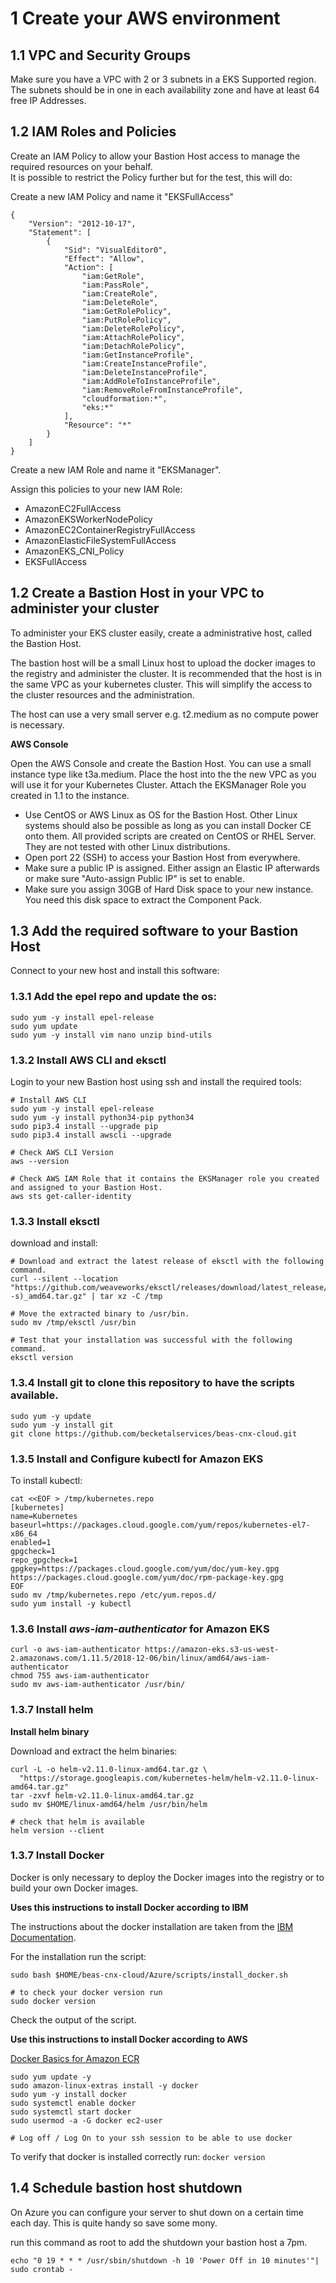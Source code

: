 # 1 Create your AWS environment

## 1.1 VPC and Security Groups

Make sure you have a VPC with 2 or 3 subnets in a EKS Supported region.
The subnets should be in one in each availability zone and have at least 64 free IP Addresses.

## 1.2 IAM Roles and Policies

Create an IAM Policy to allow your Bastion Host access to manage the required resources on your behalf.  
It is possible to restrict the Policy further but for the test, this will do:

Create a new IAM Policy and name it "EKSFullAccess"

```
{
    "Version": "2012-10-17",
    "Statement": [
        {
            "Sid": "VisualEditor0",
            "Effect": "Allow",
            "Action": [
                "iam:GetRole",
                "iam:PassRole",
                "iam:CreateRole",
                "iam:DeleteRole",
                "iam:GetRolePolicy",
                "iam:PutRolePolicy",
                "iam:DeleteRolePolicy",
                "iam:AttachRolePolicy",
                "iam:DetachRolePolicy",
                "iam:GetInstanceProfile",
                "iam:CreateInstanceProfile",
                "iam:DeleteInstanceProfile",
                "iam:AddRoleToInstanceProfile",
                "iam:RemoveRoleFromInstanceProfile",
                "cloudformation:*",
                "eks:*"
            ],
            "Resource": "*"
        }
    ]
}
```

Create a new IAM Role and name it "EKSManager".

Assign this policies to your new IAM Role:
* AmazonEC2FullAccess
* AmazonEKSWorkerNodePolicy
* AmazonEC2ContainerRegistryFullAccess
* AmazonElasticFileSystemFullAccess
* AmazonEKS_CNI_Policy
* EKSFullAccess


## 1.2 Create a Bastion Host in your VPC to administer your cluster

To administer your EKS cluster easily, create a administrative host, called the Bastion Host.

The bastion host will be a small Linux host to upload the docker images to the registry and administer the cluster.
It is recommended that the host is in the same VPC as your kubernetes cluster. This will simplify the access to the cluster resources and the administration.

The host can use a very small server e.g. t2.medium as no compute power is necessary.

**AWS Console**

Open the AWS Console and create the Bastion Host.
You can use a small instance type like t3a.medium.
Place the host into the the new VPC as you will use it for your Kubernetes Cluster.
Attach the EKSManager Role you created in 1.1 to the instance.

* Use CentOS or AWS Linux as OS for the Bastion Host. Other Linux systems should also be possible as long as you can install Docker CE onto them.
All provided scripts are created on CentOS or RHEL Server. They are not tested with other Linux distributions. 
* Open port 22 (SSH) to access your Bastion Host from everywhere.
* Make sure a public IP is assigned. Either assign an Elastic IP afterwards or make sure "Auto-assign Public IP" is set to enable.
* Make sure you assign 30GB of Hard Disk space to your new instance. You need this disk space to extract the Component Pack.


## 1.3 Add the required software to your Bastion Host

Connect to your new host and install this software:

### 1.3.1 Add the epel repo and update the os:

```
sudo yum -y install epel-release
sudo yum update
sudo yum -y install vim nano unzip bind-utils

```

### 1.3.2 Install AWS CLI and eksctl

Login to your new Bastion host using ssh and install the required tools:

```
# Install AWS CLI
sudo yum -y install epel-release
sudo yum -y install python34-pip python34
sudo pip3.4 install --upgrade pip
sudo pip3.4 install awscli --upgrade

# Check AWS CLI Version
aws --version

# Check AWS IAM Role that it contains the EKSManager role you created and assigned to your Bastion Host.
aws sts get-caller-identity
```

### 1.3.3 Install eksctl

download and install:

```
# Download and extract the latest release of eksctl with the following command.
curl --silent --location "https://github.com/weaveworks/eksctl/releases/download/latest_release/eksctl_$(uname -s)_amd64.tar.gz" | tar xz -C /tmp

# Move the extracted binary to /usr/bin.
sudo mv /tmp/eksctl /usr/bin

# Test that your installation was successful with the following command.
eksctl version

```

### 1.3.4 Install git to clone this repository to have the scripts available.

```
sudo yum -y update
sudo yum -y install git
git clone https://github.com/becketalservices/beas-cnx-cloud.git

```

### 1.3.5 Install and Configure kubectl for Amazon EKS

To install kubectl:

```
cat <<EOF > /tmp/kubernetes.repo
[kubernetes]
name=Kubernetes
baseurl=https://packages.cloud.google.com/yum/repos/kubernetes-el7-x86_64
enabled=1
gpgcheck=1
repo_gpgcheck=1
gpgkey=https://packages.cloud.google.com/yum/doc/yum-key.gpg https://packages.cloud.google.com/yum/doc/rpm-package-key.gpg
EOF
sudo mv /tmp/kubernetes.repo /etc/yum.repos.d/
sudo yum install -y kubectl

```

### 1.3.6 Install _aws-iam-authenticator_ for Amazon EKS

```
curl -o aws-iam-authenticator https://amazon-eks.s3-us-west-2.amazonaws.com/1.11.5/2018-12-06/bin/linux/amd64/aws-iam-authenticator
chmod 755 aws-iam-authenticator
sudo mv aws-iam-authenticator /usr/bin/

```

### 1.3.7 Install helm

**Install helm binary**

Download and extract the helm binaries:

```
curl -L -o helm-v2.11.0-linux-amd64.tar.gz \
  "https://storage.googleapis.com/kubernetes-helm/helm-v2.11.0-linux-amd64.tar.gz"
tar -zxvf helm-v2.11.0-linux-amd64.tar.gz
sudo mv $HOME/linux-amd64/helm /usr/bin/helm

# check that helm is available
helm version --client

```

### 1.3.7 Install Docker

Docker is only necessary to deploy the Docker images into the registry or to build your own Docker images.


**Uses this instructions to install Docker according to IBM**

The instructions about the docker installation are taken from the [IBM Documentation](https://www.ibm.com/support/knowledgecenter/en/SSYGQH_6.0.0/admin/install/cp_prereq_kubernetes_nonha.html).

For the installation run the script:

```
sudo bash $HOME/beas-cnx-cloud/Azure/scripts/install_docker.sh

# to check your docker version run
sudo docker version

```

Check the output of the script.

**Use this instructions to install Docker according to AWS**

[Docker Basics for Amazon ECR](https://docs.aws.amazon.com/AmazonECR/latest/userguide/docker-basics.html)

```
sudo yum update -y
sudo amazon-linux-extras install -y docker
sudo yum -y install docker
sudo systemctl enable docker
sudo systemctl start docker 
sudo usermod -a -G docker ec2-user

# Log off / Log On to your ssh session to be able to use docker
```

To verify that docker is installed correctly run: `docker version`

## 1.4 Schedule bastion host shutdown

On Azure you can configure your server to shut down on a certain time each day. This is quite handy so save some mony.

run this command as root to add the shutdown your bastion host a 7pm.

```
echo "0 19 * * * /usr/sbin/shutdown -h 10 'Power Off in 10 minutes'"| sudo crontab -

```
